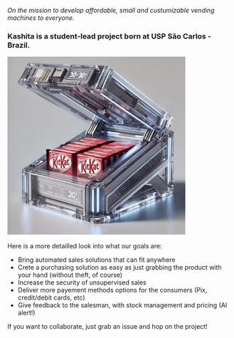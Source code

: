 _On the mission to develop affordable, small and custumizable vending machines to everyone._

### Kashita is a student-lead project born at USP São Carlos - Brazil.

<img src="./Kaishita.jpeg" alt="Kashita Vending Machine" width="400"/>

Here is a more detailled look into what our goals are:
- Bring automated sales solutions that can fit anywhere
- Crete a purchasing solution as easy as just grabbing the product with your hand (without theft, of course)
- Increase the security of unsupervised sales
- Deliver more payement methods options for the consumers (Pix, credit/debit cards, etc)
- Give feedback to the salesman, with stock management and pricing (AI alert!)

If you want to collaborate, just grab an issue and hop on the project!
